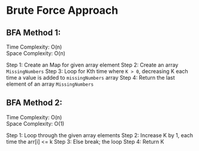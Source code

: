 # Brute Force Approach

## BFA Method 1:
Time Complexity: O(n)  
Space Complexity: O(n)

Step 1: Create an Map for given array element
Step 2: Create an array `MissingNumbers`
Step 3: Loop for Kth time where `K > 0`, decreasing K each time a value is added to `missingNumbers` array
Step 4: Return the last element of an array `MissingNumbers`

## BFA Method 2:
Time Complexity: O(n)  
Space Complexity: O(1)

Step 1: Loop through the given array elements
Step 2: Increase K by 1, each time the arr[i] <= k
Step 3: Else break; the loop
Step 4: Return K

​
